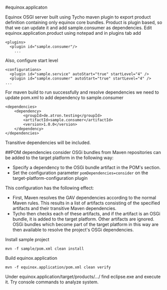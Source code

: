 #equinox.applicaton

Equinox OSGI server built using Tycho maven plugin to export product definition containing only equinox core bundles. Product is plugin based, so that we can update it and add sample.consumer as dependencies. Edit equinox.application.product using notepad and in plugins tab add

	<plugins>
	  <plugin id="sample.consumer"/>
	    ...

Also, configure start level

	<configurations>
      <plugin id="sample.service" autoStart="true" startLevel="4" />
      <plugin id="sample.consumer" autoStart="true" startLevel="4" />
	...

For maven build to run successfully and resolve dependencies we need to update pom.xml to add dependency to sample.consumer

	<dependencies>
		<dependency>
			<groupId>de.atron.testing</groupId>
			<artifactId>sample.consumer</artifactId>
			<version>1.0.0</version>
		</dependency>
	</dependencies>

Transitive dependencies will be included.

##POM dependencies consider
OSGi bundles from Maven repositories can be added to the target platform in the following way:
 - Specify a dependency to the OSGi bundle artifact in the POM's <dependencies> section.
 - Set the configuration parameter `pomDependencies=consider` on the target-platform-configuration plugin

This configuration has the following effect:
 - First, Maven resolves the GAV dependencies according to the normal Maven rules. This results in a list of artifacts consisting of the specified artifacts and their transitive Maven dependencies.
 - Tycho then checks each of these artifacts, and if the artifact is an OSGi bundle, it is added to the target platform. Other artifacts are ignored. OSGi bundles which become part of the target platform in this way are then available to resolve the project's OSGi dependencies.
	
Install sample project

	mvn -f sample/pom.xml clean install
Build equinox.application

	mvn -f equinox.application/pom.xml clean verify
Under equinox.application/target/products/.../ find eclipse.exe and execute it. Try console commands to analyze system.

